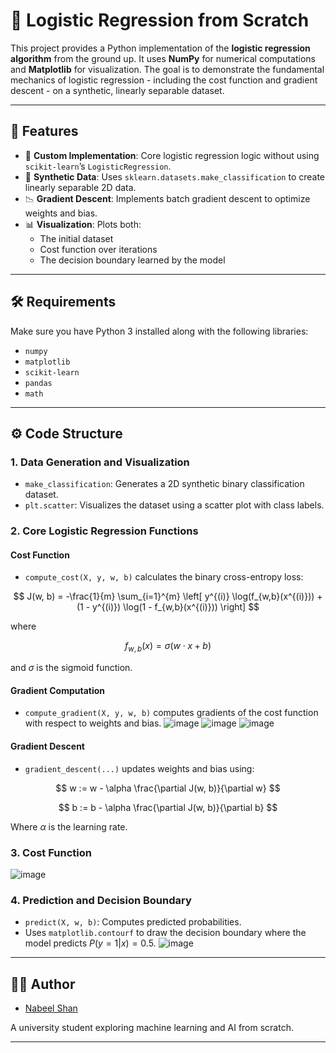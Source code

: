 # 📌 Logistic Regression from Scratch

This project provides a Python implementation of the **logistic regression algorithm** from the ground up. It uses **NumPy** for numerical computations and **Matplotlib** for visualization. The goal is to demonstrate the fundamental mechanics of logistic regression - including the cost function and gradient descent - on a synthetic, linearly separable dataset.

---

## 🌟 Features

- 🚀 **Custom Implementation**: Core logistic regression logic without using `scikit-learn`’s `LogisticRegression`.
- 🧪 **Synthetic Data**: Uses `sklearn.datasets.make_classification` to create linearly separable 2D data.
- 📉 **Gradient Descent**: Implements batch gradient descent to optimize weights and bias.
- 📊 **Visualization**: Plots both:
  - The initial dataset
  - Cost function over iterations
  - The decision boundary learned by the model

---

## 🛠️ Requirements

Make sure you have Python 3 installed along with the following libraries:

- `numpy`
- `matplotlib`
- `scikit-learn`
- `pandas`
- `math`

---

## ⚙️ Code Structure

### 1. Data Generation and Visualization

- `make_classification`: Generates a 2D synthetic binary classification dataset.
- `plt.scatter`: Visualizes the dataset using a scatter plot with class labels.

### 2. Core Logistic Regression Functions

#### Cost Function

- `compute_cost(X, y, w, b)` calculates the binary cross-entropy loss:

$$
J(w, b) = -\frac{1}{m} \sum_{i=1}^{m} \left[ y^{(i)} \log(f_{w,b}(x^{(i)})) + (1 - y^{(i)}) \log(1 - f_{w,b}(x^{(i)})) \right]
$$

where

$$
f_{w,b}(x) = \sigma(w \cdot x + b)
$$

and $\sigma$ is the sigmoid function.

#### Gradient Computation

- `compute_gradient(X, y, w, b)` computes gradients of the cost function with respect to weights and bias.
![image](https://github.com/user-attachments/assets/5f341991-17dc-4e05-8091-d3eb1dd7d87c)
![image](https://github.com/user-attachments/assets/6f26718b-17f2-4517-8128-cd980051c46f)
![image](https://github.com/user-attachments/assets/c98bf50d-ad6c-40e3-8dab-7a2ee5d05818)




#### Gradient Descent

- `gradient_descent(...)` updates weights and bias using:

$$
w := w - \alpha \frac{\partial J(w, b)}{\partial w}
$$

$$
b := b - \alpha \frac{\partial J(w, b)}{\partial b}
$$

Where $\alpha$ is the learning rate.

### 3. Cost Function 
![image](https://github.com/user-attachments/assets/d6f610ca-eebe-4c78-ba5f-d5ebff9977e5)


### 4. Prediction and Decision Boundary

- `predict(X, w, b)`: Computes predicted probabilities.
- Uses `matplotlib.contourf` to draw the decision boundary where the model predicts $P(y=1|x)=0.5$.
![image](https://github.com/user-attachments/assets/2ef3219b-90c1-4bd1-beae-1d8a2ec820e2)

---

## 👨‍💻 Author

- [Nabeel Shan](https://github.com/nabeelshan78)

A university student exploring machine learning and AI from scratch.

---
